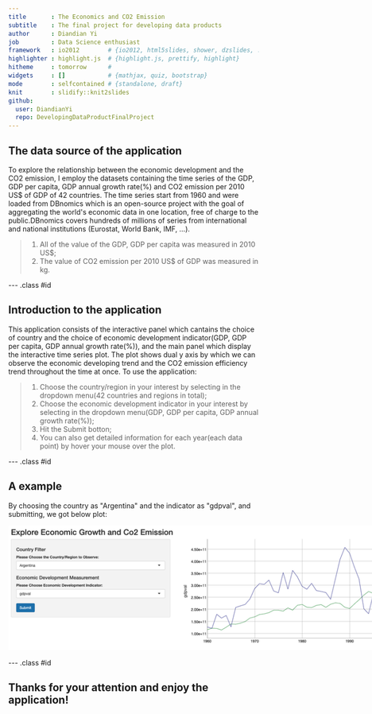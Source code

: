 ```yaml
---
title       : The Economics and CO2 Emission
subtitle    : The final project for developing data products
author      : Diandian Yi
job         : Data Science enthusiast
framework   : io2012        # {io2012, html5slides, shower, dzslides, ...}
highlighter : highlight.js  # {highlight.js, prettify, highlight}
hitheme     : tomorrow      # 
widgets     : []            # {mathjax, quiz, bootstrap}
mode        : selfcontained # {standalone, draft}
knit        : slidify::knit2slides
github:
  user: DiandianYi
  repo: DevelopingDataProductFinalProject
---
```


## The data source of the application

To explore the relationship between the economic development and the CO2 emission, I employ the datasets containing the time series of the GDP, GDP per capita, GDP annual growth rate(%) and CO2 emission per 2010 US$ of GDP of 42 countries. The time series start from 1960 and were loaded from DBnomics which is an open-source project with the goal of aggregating the world's economic data in one location, free of charge to the public.DBnomics covers hundreds of millions of series from international and national institutions (Eurostat, World Bank, IMF, ...).   

> 1. All of the value of the GDP, GDP per capita was measured in 2010 US$;
> 2. The value of CO2 emission per 2010 US$ of GDP was measured in kg.

--- .class #id 

## Introduction to the application

This application consists of the interactive panel which cantains the choice of country and the choice of economic development indicator(GDP, GDP per capita, GDP annual growth rate(%)), and the main panel which display the interactive time series plot. The plot shows dual y axis by which we can observe the economic developing trend and the CO2 emission efficiency trend throughout the time at once. To use the application:

> 1. Choose the country/region in your interest by selecting in the dropdown menu(42 countries and regions in total);
> 2. Choose the economic development indicator in your interest by selecting in the dropdown menu(GDP, GDP per capita, GDP annual growth rate(%));
> 3. Hit the Submit botton;
> 4. You can also get detailed information for each year(each data point) by hover your mouse over the plot.

--- .class #id 

## A example

By choosing the country as "Argentina" and the indicator as "gdpval", and submitting, we got below plot:

<img src="Screenshot.PNG" style="max-width:1000px;float:center;" />

--- .class #id 

## Thanks for your attention and enjoy the application!





